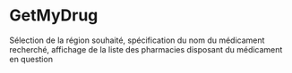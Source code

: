 # GetMyDrug
 Sélection de la région souhaité, spécification du nom du médicament recherché, affichage de la liste des pharmacies disposant du médicament en question
